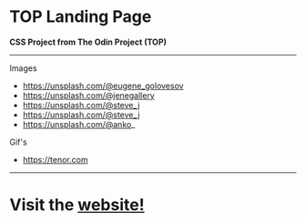 # TOP Landing Page

**CSS Project from The Odin Project (TOP)**

---
Images
- https://unsplash.com/@eugene_golovesov
- https://unsplash.com/@jenegallery
- https://unsplash.com/@steve_j
- https://unsplash.com/@steve_j
- https://unsplash.com/@anko_

Gif's
- https://tenor.com

---

# Visit the [website!](https://ihuicatl.github.io/top-landing-page/)